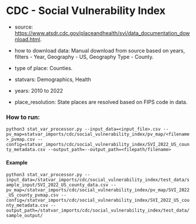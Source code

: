 # CDC - Social Vulnerability Index

- source: https://www.atsdr.cdc.gov/placeandhealth/svi/data_documentation_download.html. 

- how to download data: Manual download from source based on years, filters - Year, Geography - US, Geography Type - County.

- type of place: Counties.

- statvars: Demographics, Health

- years: 2010 to 2022

- place_resolution: State places are resolved based on FIPS code in data.

### How to run:

`python3 stat_var_processor.py --input_data=<input_file>.csv --pv_map=statvar_imports/cdc/social_vulnerability_index/pv_map/<filename>_pvmap.csv --config=statvar_imports/cdc/social_vulnerability_index/SVI_2022_US_county_metadata.csv --output_path=--output_path=<filepath/filename>`

#### Example
`python3 stat_var_processor.py --input_data=/statvar_imports/cdc/social_vulnerability_index/test_data/sample_input/SVI_2022_US_county_data.csv --pv_map=/statvar_imports/cdc/social_vulnerability_index/pv_map/SVI_2022_US_county_pvmap.csv --config=/statvar_imports/cdc/social_vulnerability_index/SVI_2022_US_county_metadata.csv --output_path=/statvar_imports/cdc/social_vulnerability_index/test_data/sample_output/`
